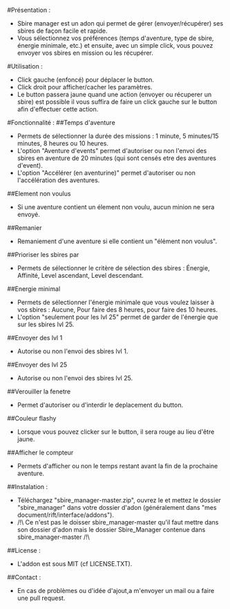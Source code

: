 #Présentation :
* Sbire manager est un adon qui permet de gérer (envoyer/récupérer) ses sbires de façon facile et rapide.
* Vous sélectionnez vos préférences (temps d'aventure, type de sbire, énergie minimale, etc.) et ensuite, avec un simple click, vous pouvez envoyer vos sbires en mission ou les récupérer.

#Utilisation :
* Click gauche (enfoncé) pour déplacer le button.
* Click droit pour afficher/cacher les paramètres.
* Le button passera jaune quand une action (envoyer ou récuperer un sbire) est possible il vous suffira de faire un click gauche sur le button afin d'effectuer cette action.

#Fonctionnalité :
##Temps d'aventure
* Permets de sélectionner la durée des missions : 1 minute, 5 minutes/15 minutes, 8 heures ou 10 heures.
* L'option "Aventure d'events" permet d'autoriser ou non l'envoi des sbires en aventure de 20 minutes (qui sont censés etre des aventures d'event).
* L'option "Accélérer (en aventurine)" permet d'autoriser ou non l'accélération des aventures.

##Element non voulus
* Si une aventure contient un élement non voulu, aucun minion ne sera envoyé.

##Remanier
* Remaniement d'une aventure si elle contient un "élément non voulus".

##Prioriser les sbires par
* Permets de sélectionner le critère de sélection des sbires : Énergie, Affinité, Level ascendant, Level descendant.

##Energie minimal
* Permets de sélectionner l'énergie minimale que vous voulez laisser à vos sbires : Aucune, Pour faire des 8 heures, pour faire des 10 heures.
* L'option "seulement pour les lvl 25" permet de garder de l'énergie que sur les sbires lvl 25.

##Envoyer des lvl 1
* Autorise ou non l'envoi des sbires lvl 1.

##Envoyer des lvl 25
* Autorise ou non l'envoi des sbires lvl 25.

##Verouiller la fenetre
* Permet d'autoriser ou d'interdir le deplacement du button.

##Couleur flashy
* Lorsque vous pouvez clicker sur le button, il sera rouge au lieu d'être jaune.

##Afficher le compteur
* Permets d'afficher ou non le temps restant avant la fin de la prochaine aventure.

##Instalation : 
* Téléchargez "sbire_manager-master.zip", ouvrez le et mettez le dossier "sbire_manager" dans votre dossier d'adon (généralement dans "mes document/rift/interface/addons").
* /!\ Ce n'est pas le doisser sbire_manager-master qu'il faut mettre dans son dossier d'adon mais le dossier Sbire_Manager contenue dans sbire_manager-master /!\

##License : 
* L'addon est sous MIT (cf LICENSE.TXT).

##Contact :
* En cas de problèmes ou d'idée d'ajout,a m'envoyer un mail ou a faire une pull request.
